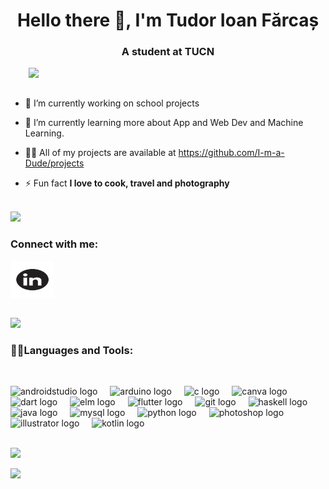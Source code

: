 <h1 align="center">Hello there 👋, I'm Tudor Ioan Fărcaș</h1>
<h3 align="center">A student at TUCN</h3>
<img align="right" width="475" src="https://static.tumblr.com/17703a1b0ebd00c10d60b691376be5e3/gwe9tuq/8MMp8v0eg/tumblr_static_3sbomsnx6nk04ssw0g0gowc0c_640_v2.gif">

<br>

<br>



- 🔭 I’m currently working on school projects

- 🌱 I’m currently learning more about App and Web Dev and Machine Learning.

- 👨‍💻 All of my projects are available at https://github.com/I-m-a-Dude/projects

- ⚡ Fun fact **I love to cook, travel and photography**

<br>

</div><img src="https://user-images.githubusercontent.com/73097560/115834477-dbab4500-a447-11eb-908a-139a6edaec5c.gif">

<br>

<h3 align="left">Connect with me:</h3>
<p align="left">

<a href="https://linkedin.com/in/tudor-ioan-fărcaș" target="blank"><img align="center" src="https://github.com/I-m-a-Dude/I-m-a-Dude/blob/main/Toto/linked.svg" alt="tudor ioan fărcaș" height="60" width="70" /></a>

</p>


<br>

</div><img src="https://user-images.githubusercontent.com/73097560/115834477-dbab4500-a447-11eb-908a-139a6edaec5c.gif">

<br>

<h3 align="left">👨‍💻Languages and Tools:</h3>
<br>

<p align="left">
  <div align="left">
  <img src="https://cdn.jsdelivr.net/gh/devicons/devicon/icons/androidstudio/androidstudio-original.svg" height="40" alt="androidstudio logo"  />
  <img width="12" />
  <img src="https://cdn.jsdelivr.net/gh/devicons/devicon/icons/arduino/arduino-original.svg" height="40" alt="arduino logo"  />
  <img width="12" />
  <img src="https://cdn.jsdelivr.net/gh/devicons/devicon/icons/c/c-original.svg" height="40" alt="c logo"  />
  <img width="12" />
  <img src="https://cdn.jsdelivr.net/gh/devicons/devicon/icons/canva/canva-original.svg" height="40" alt="canva logo"  />
  <img width="12" />
  <img src="https://cdn.jsdelivr.net/gh/devicons/devicon/icons/dart/dart-original.svg" height="40" alt="dart logo"  />
  <img width="12" />
  <img src="https://cdn.jsdelivr.net/gh/devicons/devicon/icons/elm/elm-original.svg" height="40" alt="elm logo"  />
  <img width="12" />
  <img src="https://cdn.jsdelivr.net/gh/devicons/devicon/icons/flutter/flutter-original.svg" height="40" alt="flutter logo"  />
  <img width="12" />
  <img src="https://cdn.jsdelivr.net/gh/devicons/devicon/icons/git/git-original.svg" height="40" alt="git logo"  />
  <img width="12" />
  <img src="https://cdn.jsdelivr.net/gh/devicons/devicon/icons/haskell/haskell-original.svg" height="40" alt="haskell logo"  />
  <img width="12" />
  <img src="https://cdn.jsdelivr.net/gh/devicons/devicon/icons/java/java-original.svg" height="40" alt="java logo"  />
  <img width="12" />
  <img src="https://cdn.jsdelivr.net/gh/devicons/devicon/icons/mysql/mysql-original.svg" height="40" alt="mysql logo"  />
  <img width="12" />
  <img src="https://cdn.jsdelivr.net/gh/devicons/devicon/icons/python/python-original.svg" height="40" alt="python logo"  />
  <img width="12" />
  <img src="https://cdn.jsdelivr.net/gh/devicons/devicon/icons/photoshop/photoshop-plain.svg" height="40" alt="photoshop logo"  />
  <img width="12" />
  <img src="https://cdn.jsdelivr.net/gh/devicons/devicon/icons/illustrator/illustrator-plain.svg" height="40" alt="illustrator logo"  />
  <img width="12" />
  <img src="https://cdn.jsdelivr.net/gh/devicons/devicon/icons/kotlin/kotlin-original.svg" height="40" alt="kotlin logo"  />
</div>

</p>


<br>

</div><img src="https://user-images.githubusercontent.com/73097560/115834477-dbab4500-a447-11eb-908a-139a6edaec5c.gif">

![](https://now-playing-cards.vercel.app/now-playing/q?uid=21onfpseysszwtpnhd2en2ybi&theme=extract)



<br>


